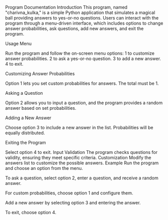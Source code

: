 Program Documentation
Introduction
This program, named "charivna_kulka," is a simple Python application that simulates a magical ball providing answers to yes-or-no questions. Users can interact with the program through a menu-driven interface, which includes options to change answer probabilities, ask questions, add new answers, and exit the program.


Usage
Menu

Run the program and follow the on-screen menu options:
1 to customize answer probabilities.
2 to ask a yes-or-no question.
3 to add a new answer.
4 to exit.

Customizing Answer Probabilities

Option 1 lets you set custom probabilities for answers. The total must be 1.

Asking a Question

Option 2 allows you to input a question, and the program provides a random answer based on set probabilities.

Adding a New Answer

Choose option 3 to include a new answer in the list. Probabilities will be equally distributed.

Exiting the Program

Select option 4 to exit.
Input Validation
The program checks questions for validity, ensuring they meet specific criteria.
Customization
Modify the answers list to customize the possible answers.
Example
Run the program and choose an option from the menu.

To ask a question, select option 2, enter a question, and receive a random answer.

For custom probabilities, choose option 1 and configure them.

Add a new answer by selecting option 3 and entering the answer.

To exit, choose option 4.